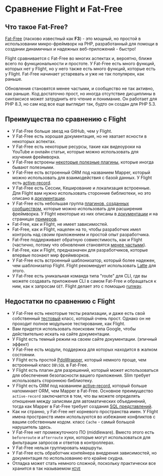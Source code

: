 # Сравнение Flight и Fat-Free

## Что такое Fat-Free?
[Fat-Free](https://fatfreeframework.com) (ласково известный как **F3**) - это мощный, но простой в использовании микро-фреймворк на PHP, разработанный для помощи в создании динамичных и надежных веб-приложений - быстро!

Flight сравнивается с Fat-Free во многих аспектах и, вероятно, ближе всего по функциональности и простоте. У Fat-Free есть много функций, которых нет у Flight, но у него также есть много функций, которые есть у Flight. Fat-Free начинает устаревать и уже не так популярен, как раньше.

Обновления становятся менее частыми, и сообщество не так активно, как раньше. Код достаточно прост, но иногда отсутствие дисциплины в синтаксисе может затруднить его чтение и понимание. Он работает для PHP 8.3, но сам код все еще выглядит так, будто он создан для PHP 5.3.

## Преимущества по сравнению с Flight

- У Fat-Free больше звезд на GitHub, чем у Flight.
- У Fat-Free есть хорошая документация, но не хватает ясности в некоторых аспектах.
- У Fat-Free есть некоторые ресурсы, такие как видеоуроки на YouTube и онлайн статьи, которые можно использовать для изучения фреймворка.
- У Fat-Free встроены [некоторые полезные плагины](https://fatfreeframework.com/3.8/api-reference), которые иногда бывают полезными.
- У Fat-Free есть встроенный ORM под названием Mapper, который можно использовать для взаимодействия с базой данных. У Flight есть [active-record](/awesome-plugins/active-record).
- У Fat-Free есть Сессии, Кеширование и локализация встроенные. Для Flight вам нужно использовать сторонние библиотеки, но это описано в [документации](/awesome-plugins).
- У Fat-Free есть небольшая группа [плагинов, созданных сообществом](https://fatfreeframework.com/3.8/development#Community), которые можно использовать для расширения фреймворка. У Flight некоторые из них описаны в [документации](/awesome-plugins) и на страницах [примеров](/examples).
- Fat-Free, как и Flight, не имеет зависимостей.
- Fat-Free, как и Flight, нацелен на то, чтобы разработчик имел контроль над своим приложением и простой опыт разработчика.
- Fat-Free поддерживает обратную совместимость, как и Flight (частично, потому что обновления становятся [менее частыми](https://github.com/bcosca/fatfree/releases)).
- Fat-Free, как и Flight, предназначен для разработчиков, которые впервые познают мир фреймворков.
- У Fat-Free есть встроенный шаблонизатор, который более надежен, чем шаблонизатор Flight. Flight рекомендует использовать [Latte](/awesome-plugins/latte) для этого.
- У Fat-Free есть уникальная команда типа "route" для CLI, где вы можете создавать приложения CLI в самом Fat-Free и обращаться к ним, как к запросам `GET`. Flight делает это с помощью [runway](/awesome-plugins/runway).

## Недостатки по сравнению с Flight

- У Fat-Free есть некоторые тесты реализации, и даже есть свой собственный [тестовый](https://fatfreeframework.com/3.8/test) класс, который очень прост. Однако он не проходит полное модульное тестирование, как Flight.
- Вам придется использовать поисковик типа Google, чтобы действительно искать на сайте документации.
- У Flight есть темный режим на своем сайте документации. (эпичный эффект)
- У Fat-Free есть модули, поддержка для которых находится в жалком состоянии.
- У Flight есть простой [PdoWrapper](/awesome-plugins/pdo-wrapper), который немного проще, чем встроенный класс `DB\SQL` в Fat-Free.
- У Flight есть плагин для разрешений, который может использоваться для обеспечения безопасности вашего приложения. Slim требует использовать стороннюю библиотеку.
- У Flight есть ORM под названием [active-record](/awesome-plugins/active-record), который больше напоминает ORM, чем Mapper в Fat-Free. Основное преимущество `active-record` заключается в том, что вы можете определять отношения между записями для автоматических объединений, тогда как Mapper в Fat-Free требует создания [SQL представлений](https://fatfreeframework.com/3.8/databases#ProsandCons).
- Как ни странно, у Fat-Free нет корневого пространства имен. У Flight имена пространств имен используются во избежание конфликтов с вашим собственным кодом. класс `Cache` - самый большой нарушитель здесь.
- У Fat-Free нет промежуточного ПО (middleware). Вместо этого есть `beforeroute` и `afterroute` хуки, которые могут использоваться для фильтрации запросов и ответов в контроллерах.
- У Fat-Free нельзя группировать маршруты.
- У Fat-Free есть обработчик контейнера внедрения зависимостей, но документация по использованию его крайне скудна.
- Отладка может стать немного сложной, поскольку практически все хранится в так называемом [`HIVE`](https://fatfreeframework.com/3.8/quick-reference)